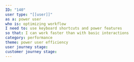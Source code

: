 ```yaml
---
ID: "140"
user type: "[[user]]"
as a: power user
who is: optimizing workflow
I need to: use keyboard shortcuts and power features
so that: I can work faster than with basic interactions
category: performance
theme: power user efficiency
user journey stage:
customer journey stage:
---
```

